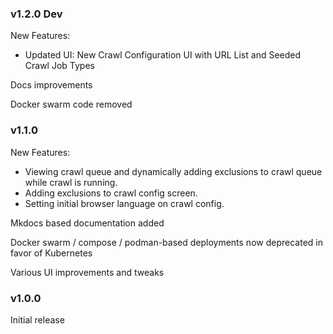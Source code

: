 ### v1.2.0 Dev

New Features:
- Updated UI: New Crawl Configuration UI with URL List and Seeded Crawl Job Types

Docs improvements

Docker swarm code removed


### v1.1.0

New Features:
- Viewing crawl queue and dynamically adding exclusions to crawl queue while crawl is running.
- Adding exclusions to crawl config screen.
- Setting initial browser language on crawl config.

Mkdocs based documentation added

Docker swarm / compose / podman-based deployments now deprecated in favor of Kubernetes

Various UI improvements and tweaks


### v1.0.0

Initial release


